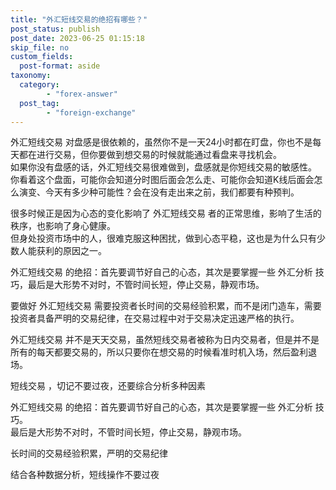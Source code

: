 ```yaml
---
title: "外汇短线交易的绝招有哪些？"
post_status: publish
post_date: 2023-06-25 01:15:18
skip_file: no
custom_fields: 
  post-format: aside
taxonomy:
  category:
        - "forex-answer"
  post_tag:
        - "foreign-exchange"
---
```


外汇短线交易 对盘感是很依赖的，虽然你不是一天24小时都在盯盘，你也不是每天都在进行交易，但你要做到想交易的时候就能通过看盘来寻找机会。  
如果你没有盘感的话，外汇短线交易很难做到，盘感就是你短线交易的敏感性。  
你看着这个盘面，可能你会知道分时图后面会怎么走、可能你会知道K线后面会怎么演变、今天有多少种可能性？会在没有走出来之前，我们都要有种预判。

很多时候正是因为心态的变化影响了 外汇短线交易 者的正常思维，影响了生活的秩序，也影响了身心健康。  
但身处投资市场中的人，很难克服这种困扰，做到心态平稳，这也是为什么只有少数人能获利的原因之一。

外汇短线交易 的绝招：首先要调节好自己的心态，其次是要掌握一些 外汇分析 技巧，最后是大形势不对时，不管时间长短，停止交易，静观市场。

要做好 外汇短线交易 需要投资者长时间的交易经验积累，而不是闭门造车，需要投资者具备严明的交易纪律，在交易过程中对于交易决定迅速严格的执行。

外汇短线交易 并不是天天交易，虽然短线交易者被称为日内交易者，但是并不是所有的每天都要交易的，所以只要你在想交易的时候看准时机入场，然后盈利退场。

短线交易 ，切记不要过夜，还要综合分析多种因素

外汇短线交易 的绝招：首先要调节好自己的心态，其次是要掌握一些 外汇分析 技巧。  
最后是大形势不对时，不管时间长短，停止交易，静观市场。

长时间的交易经验积累，严明的交易纪律

结合各种数据分析，短线操作不要过夜
